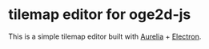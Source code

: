 # tilemap editor for oge2d-js

This is a simple tilemap editor built with [Aurelia](http://aurelia.io) + [Electron](https://electron.atom.io).

